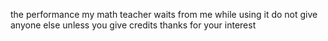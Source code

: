 the performance my math teacher waits from me 
while using it do not give anyone else unless you give credits
thanks for your interest
